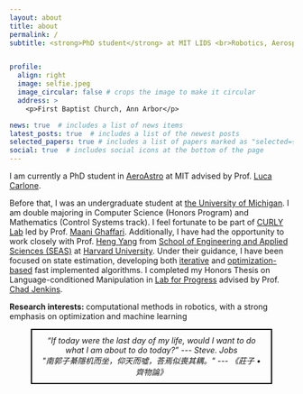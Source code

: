 ```yaml
---
layout: about
title: about
permalink: /
subtitle: <strong>PhD student</strong> at MIT LIDS <br>Robotics, Aerospace, Math, Computer Science


profile:
  align: right
  image: selfie.jpeg
  image_circular: false # crops the image to make it circular
  address: >
    <p>First Baptist Church, Ann Arbor</p>

news: true  # includes a list of news items
latest_posts: true  # includes a list of the newest posts
selected_papers: true # includes a list of papers marked as "selected={true}"
social: true  # includes social icons at the bottom of the page
---
```




I am currently a PhD student in [AeroAstro](https://aeroastro.mit.edu/) at MIT advised by Prof. [Luca Carlone](https://lucacarlone.mit.edu/). 

Before that, I was an undergraduate student at [the University of Michigan](https://umich.edu/). I am double majoring in Computer Science (Honors Program) and Mathematics (Control Systems track). I feel fortunate to be part of [CURLY Lab](https://curly.engin.umich.edu/) led by Prof. [Maani Ghaffari](https://robotics.umich.edu/profile/maani-ghaffari/). Additionally, I have had the opportunity to work closely with Prof. [Heng Yang](https://hankyang.seas.harvard.edu/) from [School of Engineering and Applied Sciences (SEAS)](https://seas.harvard.edu/) at [Harvard University](https://www.harvard.edu/). Under their guidance, I have been focused on state estimation, developing both [iterative](https://arxiv.org/abs/2209.15140) and [optimization-based](https://arxiv.org/abs/2309.05184) fast implemented algorithms. I completed my Honors Thesis on Language-conditioned Manipulation in [Lab for Progress](https://progress.eecs.umich.edu/) advised by Prof. [Chad Jenkins](https://ocj.name/).  


<strong>Research interests: </strong> computational methods in robotics, with a strong emphasis on optimization and machine learning


<!-- <br><em>"We are all in the gutter, but some of us are looking at the stars." --- Oscar. Wilde </em><br><em>"南郭子綦隱机而坐，仰天而噓，荅焉似喪其耦。" --- 《莊子 • 齊物論》 </em> -->




<html>
<head>
    <style>
        .centered-box {
            text-align: center;
            border: 2px solid #000; /* Set border properties as needed */
            padding: 10px; /* Adjust padding as needed */
            margin: 0 auto; /* Center horizontally */
            width: 80%; /* Set the width of the box as needed */
        }
    </style>
</head>
<body>
    <div class="centered-box">
        <em>“If today were the last day of my life, would I want to do what I am about to do today?” --- Steve. Jobs</em><br>
        <em>"南郭子綦隱机而坐，仰天而噓，荅焉似喪其耦。" --- 《莊子 • 齊物論》</em>
    </div>
</body>
</html>